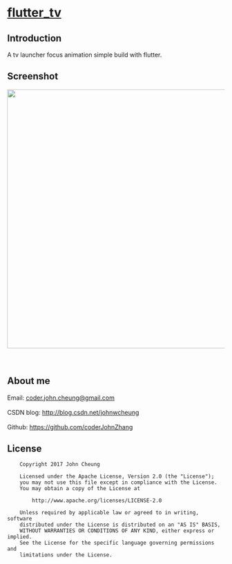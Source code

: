 # [flutter_tv](https://github.com/coderJohnZhang/flutter_tv)

## Introduction

A tv launcher focus animation simple build with flutter.

## Screenshot

<img src="https://github.com/coderJohnZhang/flutter_tv/blob/master/art/demo.gif" width="600"><br><br><br>

## About me

Email: coder.john.cheung@gmail.com<br><br>
CSDN blog: http://blog.csdn.net/johnwcheung<br><br>
Github: https://github.com/coderJohnZhang

## License

		Copyright 2017 John Cheung

		Licensed under the Apache License, Version 2.0 (the "License");
		you may not use this file except in compliance with the License.
		You may obtain a copy of the License at

			http://www.apache.org/licenses/LICENSE-2.0

		Unless required by applicable law or agreed to in writing, software
		distributed under the License is distributed on an "AS IS" BASIS,
		WITHOUT WARRANTIES OR CONDITIONS OF ANY KIND, either express or implied.
		See the License for the specific language governing permissions and
		limitations under the License.

